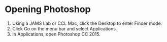 # Opening Photoshop

1. Using a JAMS Lab or CCL Mac, click the Desktop to enter Finder mode.
2. Click Go on the menu bar and select Applications.
3. In Applications, open Photoshop CC 2015.
